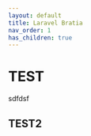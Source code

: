 ```yaml
---
layout: default
title: Laravel Bratia
nav_order: 1
has_children: true
---
```



# TEST

sdfdsf

## TEST2
